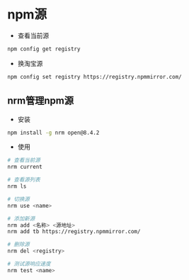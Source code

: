 # npm源

- 查看当前源
```sh
npm config get registry
```

- 换淘宝源
```sh
npm config set registry https://registry.npmmirror.com/
```

## nrm管理npm源

- 安装
```sh
npm install -g nrm open@8.4.2
```

- 使用
```sh
# 查看当前源
nrm current

# 查看源列表
nrm ls

# 切换源
nrm use <name>

# 添加新源
nrm add <名称> <源地址>
nrm add tb https://registry.npmmirror.com/

# 删除源
nrm del <registry>

# 测试源响应速度
nrm test <name>
```